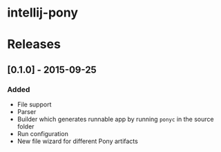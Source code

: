# intellij-pony

# Releases

## [0.1.0] - 2015-09-25
### Added
- File support
- Parser
- Builder which generates runnable app by running `ponyc` in the source folder
- Run configuration
- New file wizard for different Pony artifacts
